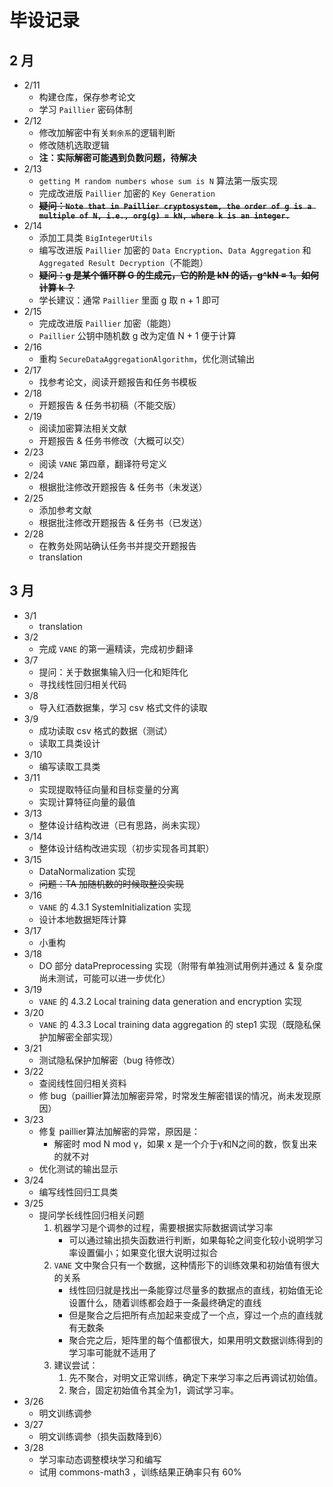 # 毕设记录

## 2 月
* 2/11
    * 构建仓库，保存参考论文
    * 学习 ``Paillier`` 密码体制
* 2/12
    * 修改加解密中有关``剩余系``的逻辑判断
    * 修改随机选取逻辑
    * **注：实际解密可能遇到负数问题，待解决**
* 2/13
    * ``getting M random numbers whose sum is N`` 算法第一版实现
    * 完成改进版 ``Paillier`` 加密的 ``Key Generation``
    * ~~**疑问：``Note that in Paillier cryptosystem, the order of g is a multiple of N, i.e., org(g) = kN, where k is an integer.``**~~
* 2/14
    * 添加工具类 ``BigIntegerUtils``
    * 编写改进版 ``Paillier`` 加密的 ``Data Encryption``、``Data Aggregation`` 和 ``Aggregated Result Decryption``（不能跑）
    * ~~**疑问：g 是某个循环群 G 的生成元，它的阶是 kN 的话，g^kN = 1。如何计算 k ？**~~
    * 学长建议：通常 ``Paillier`` 里面 g 取 n + 1 即可
* 2/15
    * 完成改进版 ``Paillier`` 加密（能跑）
    * ``Paillier`` 公钥中随机数 g 改为定值 N + 1 便于计算
* 2/16
    * 重构 ``SecureDataAggregationAlgorithm``，优化测试输出
* 2/17
    * 找参考论文，阅读开题报告和任务书模板
* 2/18
    * 开题报告 & 任务书初稿（不能交版）
* 2/19
    * 阅读加密算法相关文献
    * 开题报告 & 任务书修改（大概可以交）
* 2/23
    * 阅读 ``VANE`` 第四章，翻译符号定义
* 2/24
    * 根据批注修改开题报告 & 任务书（未发送）
* 2/25
    * 添加参考文献
    * 根据批注修改开题报告 & 任务书（已发送）
* 2/28
    * 在教务处网站确认任务书并提交开题报告
    * translation
## 3 月
* 3/1
    * translation
* 3/2
    * 完成 ``VANE`` 的第一遍精读，完成初步翻译
* 3/7
    * 提问：关于数据集输入归一化和矩阵化
    * 寻找线性回归相关代码
* 3/8
    * 导入红酒数据集，学习 csv 格式文件的读取
* 3/9
    * 成功读取 csv 格式的数据（测试）
    * 读取工具类设计
* 3/10
    * 编写读取工具类
* 3/11
    * 实现提取特征向量和目标变量的分离
    * 实现计算特征向量的最值
* 3/13
    * 整体设计结构改进（已有思路，尚未实现）
* 3/14
    * 整体设计结构改进实现（初步实现各司其职）
* 3/15
    * DataNormalization 实现
    * ~~问题：TA 加随机数的时候取整没实现~~
* 3/16
    * ``VANE`` 的 4.3.1 SystemInitialization 实现
    * 设计本地数据矩阵计算
* 3/17
    * 小重构
* 3/18
    * DO 部分 dataPreprocessing 实现（附带有单独测试用例并通过 & 复杂度尚未测试，可能可以进一步优化）
* 3/19
    * ``VANE`` 的 4.3.2 Local training data generation and encryption 实现
* 3/20
    * ``VANE`` 的 4.3.3 Local training data aggregation 的 step1 实现（既隐私保护加解密全部实现）
* 3/21
    * 测试隐私保护加解密（bug 待修改）
* 3/22
    * 查阅线性回归相关资料
    * 修 bug（paillier算法加解密异常，时常发生解密错误的情况，尚未发现原因）
* 3/23
    * 修复 paillier算法加解密的异常，原因是：
        * 解密时 mod N mod γ，如果 x 是一个介于γ和N之间的数，恢复出来的就不对
    * 优化测试的输出显示
* 3/24
    * 编写线性回归工具类
* 3/25
    * 提问学长线性回归相关问题
        1. 机器学习是个调参的过程，需要根据实际数据调试学习率
            * 可以通过输出损失函数进行判断，如果每轮之间变化较小说明学习率设置偏小；如果变化很大说明过拟合
        2. ``VANE`` 文中聚合只有一个数据，这种情形下的训练效果和初始值有很大的关系
            * 线性回归就是找出一条能穿过尽量多的数据点的直线，初始值无论设置什么，随着训练都会趋于一条最终确定的直线
            * 但是聚合之后把所有点加起来变成了一个点，穿过一个点的直线就有无数条
            * 聚合完之后，矩阵里的每个值都很大，如果用明文数据训练得到的学习率可能就不适用了 
        3. 建议尝试：
            1. 先不聚合，对明文正常训练，确定下来学习率之后再调试初始值。
            2. 聚合，固定初始值令其全为1，调试学习率。 
* 3/26
    * 明文训练调参
* 3/27
    * 明文训练调参（损失函数降到6）
* 3/28
    * 学习率动态调整模块学习和编写
    * 试用 commons-math3 ，训练结果正确率只有 60% 